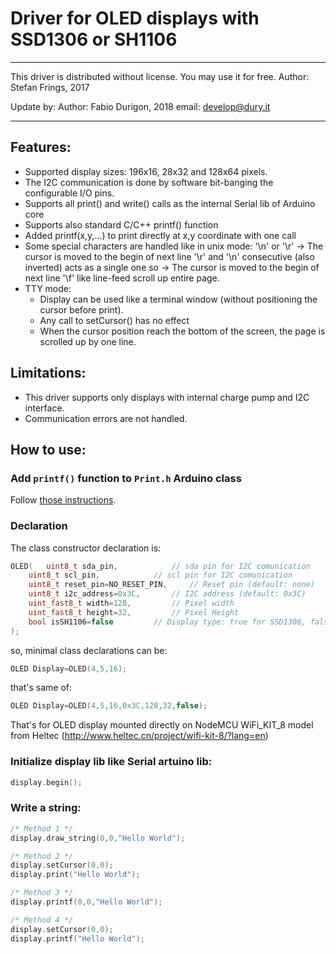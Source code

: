 # Driver for OLED displays with SSD1306 or SH1106


***
This driver is distributed without license. You may use it for free.
Author: Stefan Frings, 2017

Update by:
Author: Fabio Durigon, 2018
email: develop@dury.it
***

## Features:
 * Supported display sizes: 196x16, 28x32 and 128x64 pixels.
 * The I2C communication is done by software bit-banging the configurable I/O pins.
 * Supports all print() and write() calls as the internal Serial lib of Arduino core
 * Supports also standard C/C++ printf() function
 * Added printf(x,y,...) to print directly at x,y coordinate with one call
 * Some special characters are handled like in unix mode:
 	'\n' or '\r' -> The cursor is moved to the begin of next line
 	'\r' and '\n' consecutive (also inverted) acts as a single one so -> The cursor is moved to the begin of next line
 	'\f' like line-feed scroll up entire page.
 * TTY mode:
 	* Display can be used like a terminal window (without positioning the cursor before print).
 	* Any call to setCursor() has no effect
 	* When the cursor position reach the bottom of the screen, the page is scrolled up by one line.
 
## Limitations:

 * This driver supports only displays with internal charge pump and I2C interface.
 * Communication errors are not handled.
 
## How to use:

### Add `printf()` function to `Print.h` Arduino class

Follow [those instructions](http://playground.arduino.cc/Main/Printf).

### Declaration
The class constructor declaration is:

```C++
OLED(	uint8_t sda_pin,			// sda pin for I2C comunication
	uint8_t scl_pin,			// scl pin for I2C comunication
	uint8_t reset_pin=NO_RESET_PIN,		// Reset pin (default: none)
	uint8_t i2c_address=0x3C,		// I2C address (default: 0x3C)
	uint_fast8_t width=128,			// Pixel width
	uint_fast8_t height=32,			// Pixel Height
	bool isSH1106=false			// Display type: true for SSD1306, false for SH1106 (default: false)  
);
```
       
so, minimal class declarations can be:

```C++
OLED Display=OLED(4,5,16);
```
	
that's same of:

```C++
OLED Display=OLED(4,5,16,0x3C,128,32,false);
```

That's for OLED display mounted directly on NodeMCU WiFi_KIT_8 model from Heltec (http://www.heltec.cn/project/wifi-kit-8/?lang=en) 

### Initialize display lib like Serial artuino lib:

```C++
display.begin();
```

### Write a string:

```C++
/* Method 1 */
display.draw_string(0,0,"Hello World");

/* Method 2 */
display.setCursor(0,0);
display.print("Hello World");

/* Method 3 */
display.printf(0,0,"Hello World");

/* Method 4 */
display.setCursor(0,0);
display.printf("Hello World");
```

